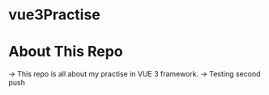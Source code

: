 # vue3Practise
# About This Repo
-> This repo is all about my practise in VUE 3 framework.
-> Testing second push